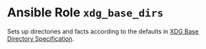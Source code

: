 # Ansible Role `xdg_base_dirs`

Sets up directories and facts according to the defaults in
[XDG Base Directory Specification][xdg-base-dir-spec].

[xdg-base-dir-spec]: https://specifications.freedesktop.org/basedir-spec/latest/
